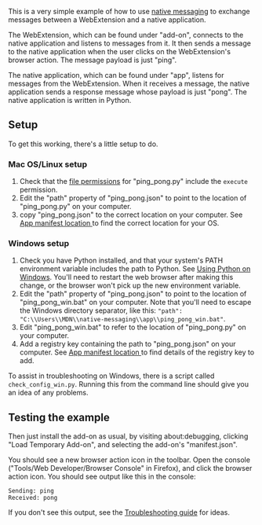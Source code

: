 This is a very simple example of how to use [native messaging](https://developer.mozilla.org/en-US/Add-ons/WebExtensions/Native_messaging) to exchange messages between a WebExtension and a native application.

The WebExtension, which can be found under "add-on", connects to the native application and listens to messages from it. It then sends a message to the native application when the user clicks on the WebExtension's browser action. The message payload is just "ping".

The native application, which can be found under "app", listens for messages from the WebExtension. When it receives a message, the native application sends a response message whose payload is just "pong". The native application is written in Python.

## Setup ##

To get this working, there's a little setup to do.

### Mac OS/Linux setup ###

1. Check that the [file permissions](https://en.wikipedia.org/wiki/File_system_permissions) for "ping_pong.py" include the `execute` permission.
2. Edit the "path" property of "ping_pong.json" to point to the location of "ping_pong.py" on your computer.
3. copy "ping_pong.json" to the correct location on your computer. See [App manifest location ](https://developer.mozilla.org/en-US/Add-ons/WebExtensions/Native_messaging#App_manifest_location) to find the correct location for your OS.

### Windows setup ###

1. Check you have Python installed, and that your system's PATH environment variable includes the path to Python.  See [Using Python on Windows](https://docs.python.org/2/using/windows.html). You'll need to restart the web browser after making this change, or the browser won't pick up the new environment variable.
2. Edit the "path" property of "ping_pong.json" to point to the location of "ping_pong_win.bat" on your computer. Note that you'll need to escape the Windows directory separator, like this: `"path": "C:\\Users\\MDN\\native-messaging\\app\\ping_pong_win.bat"`.
3. Edit "ping_pong_win.bat" to refer to the location of "ping_pong.py" on your computer.
4. Add a registry key containing the path to "ping_pong.json" on your computer. See [App manifest location ](https://developer.mozilla.org/en-US/Add-ons/WebExtensions/Native_manifests#Manifest_location) to find details of the registry key to add.

To assist in troubleshooting on Windows, there is a script called `check_config_win.py`. Running this from the command line should give you an idea of any problems.

## Testing the example ##

Then just install the add-on as usual, by visiting about:debugging, clicking "Load Temporary Add-on", and selecting the add-on's "manifest.json".

You should see a new browser action icon in the toolbar. Open the console ("Tools/Web Developer/Browser Console" in Firefox), and click the browser action icon. You should see output like this in the console:

    Sending: ping
    Received: pong

If you don't see this output, see the [Troubleshooting guide](https://developer.mozilla.org/en-US/Add-ons/WebExtensions/Native_messaging#Troubleshooting) for ideas.
